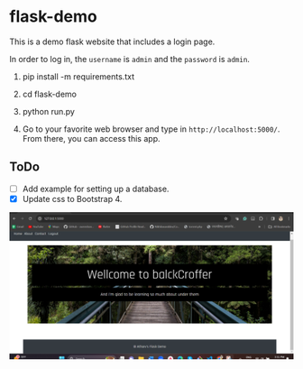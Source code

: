 # flask-demo

This is a demo flask website that includes a login page.

In order to log in, the `username` is `admin` and the `password` is `admin`.

1. pip install -m requirements.txt 

2. cd flask-demo

3. python run.py

4. Go to your favorite web browser and type in `http://localhost:5000/`. From there,
you can access this app.

## ToDo

- [ ] Add example for setting up a database.
- [x] Update css to Bootstrap 4.

![DEMO](https://github.com/AtharvPat/Flask-Demo-App-for-BalckCoffer/blob/master/Screenshot%202024-02-05%20153113.png)
